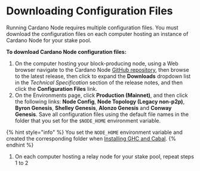 # Downloading Configuration Files

Running Cardano Node requires multiple configuration files. You must download the configuration files on each computer hosting an instance of Cardano Node for your stake pool.

**To download Cardano Node configuration files:**

1. On the computer hosting your block-producing node, using a Web browser navigate to the Cardano Node [GitHub repository](https://github.com/input-output-hk/cardano-node), then browse to the latest release, then click to expand the **Downloads** dropdown list in the _Technical Specification_ section of the release notes, and then click the **Configuration Files** link.
2. On the Environments page, click **Production (Mainnet)**, and then click the following links: **Node Config**, **Node Topology (Legacy non-p2p)**, **Byron Genesis**, **Shelley Genesis**, **Alonzo Genesis** and **Conway Genesis**. Save all configuration files using the default file names in the folder that you set for the `$NODE_HOME` environment variable.

{% hint style="info" %}
You set the `NODE_HOME` environment variable and created the corresponding folder when [Installing GHC and Cabal](../part-i-installation/installing-ghc-and-cabal.md).
{% endhint %}

1. On each computer hosting a relay node for your stake pool, repeat steps 1 to 2
